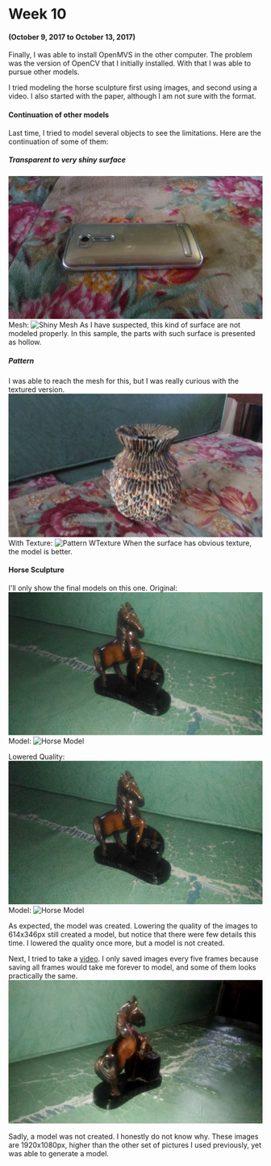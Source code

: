 # Week 10
#### (October 9, 2017 to October 13, 2017)

Finally, I was able to install OpenMVS in the other computer. The problem was the version of OpenCV that I initially installed. With that I was able to pursue other models.

I tried modeling the horse sculpture first using images, and second using a video. I also started with the paper, although I am not sure with the format.

#### Continuation of other models
Last time, I tried to model several objects to see the limitations. Here are the continuation of some of them:

##### Transparent to very shiny surface
![Shiny photo](../Trials/images/shiny/P_20170930_122056_001.jpg)
Mesh:
![Shiny Mesh](../Trials/models/shiny/shiny_dense_mesh00)
As I have suspected, this kind of surface are not modeled properly. In this sample, the parts with such surface is presented as hollow.

##### Pattern
I was able to reach the mesh for this, but I was really curious with the textured version.
![Pattern photo](../Trials/images/pattern/P_20170930_123638_001.jpg)
With Texture:
![Pattern WTexture](../Trials/models/pattern/pattern_wtexture01)
When the surface has obvious texture, the model is better.

#### Horse Sculpture
I'll only show the final models on this one.
Original:
![Horse](../Trials/images/horsep/P_20171014_122852_002.jpg)
Model:
![Horse Model](../Trials/models/horsep/horsep_dense_wtexture00.jpg)

Lowered Quality:
![Horse](../Trials/images/horsep_l/P_20171014_122852_002.jpg)
Model:
![Horse Model](../Trials/models/horsep_l/horsep_l_wtexture00.jpg)

As expected, the model was created. Lowering the quality of the images to 614x346px still created a model, but notice that there were few details this time. I lowered the quality once more, but a model is not created.

Next, I tried to take a [video](../Trials/images/horsev/horse.mp4). I only saved images every five frames because saving all frames would take me forever to model, and some of them looks practically the same.
![Horse vid](../Trials/images/horsev/50.jpg)

Sadly, a model was not created. I honestly do not know why. These images are 1920x1080px, higher than the other set of pictures I used previously, yet was able to generate a model.
